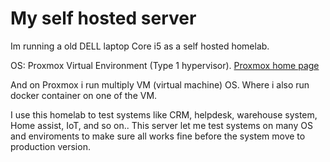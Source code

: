 # My self hosted server

Im running a old DELL laptop Core i5 as a self hosted homelab.

OS: Proxmox Virtual Environment (Type 1 hypervisor). [Proxmox home page]([https://](https://proxmox.com/en/))

And on Proxmox i run multiply VM (virtual machine) OS. Where i also run docker container on one of the VM.

I use this homelab to test systems like CRM, helpdesk, warehouse system, Home assist, IoT, and so on..
This server let me test systems on many OS and enviroments to make sure all works fine before the system move to production version.

